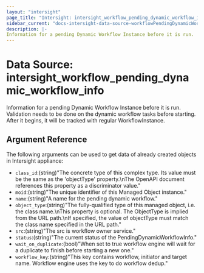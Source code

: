 ```yaml
---
layout: "intersight"
page_title: "Intersight: intersight_workflow_pending_dynamic_workflow_info"
sidebar_current: "docs-intersight-data-source-workflowPendingDynamicWorkflowInfo"
description: |-
Information for a pending Dynamic Workflow Instance before it is run.  Validation needs to be done on the dynamic workflow tasks before starting.  After it begins, it will be tracked with regular WorkflowInstance.
---
```


# Data Source: intersight_workflow_pending_dynamic_workflow_info
Information for a pending Dynamic Workflow Instance before it is run.  Validation needs to be done on the dynamic workflow tasks before starting.  After it begins, it will be tracked with regular WorkflowInstance.
## Argument Reference
The following arguments can be used to get data of already created objects in Intersight appliance:
* `class_id`:(string)"The concrete type of this complex type. Its value must be the same as the 'objectType' property.\nThe OpenAPI document references this property as a discriminator value."
* `moid`:(string)"The unique identifier of this Managed Object instance."
* `name`:(string)"A name for the pending dynamic workflow."
* `object_type`:(string)"The fully-qualified type of this managed object, i.e. the class name.\nThis property is optional. The ObjectType is implied from the URL path.\nIf specified, the value of objectType must match the class name specified in the URL path."
* `src`:(string)"The src is workflow owner service."
* `status`:(string)"The current status of the PendingDynamicWorkflowInfo."
* `wait_on_duplicate`:(bool)"When set to true workflow engine will wait for a duplicate to finish before starting a new one."
* `workflow_key`:(string)"This key contains workflow, initiator and target name. Workflow engine uses the key to do workflow dedup."
